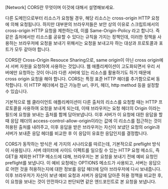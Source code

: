 <!--
파일 이름은 날짜-카테고리 (예시: 2021-03-21-network.md)
-->

[Network] CORS란 무엇이며 이것에 대해서 설명해보세요.

다른 도메인으로부터 리소스가 요청될 경우, 해당 리소스는 cross-origin HTTP 요청에 의해 요청됩니다. 하지만 대부분의 브라우저들은 보안 상의 이유로 스크립트에서의 cross-origin HTTP 요청을 제한하는데, 이를 Same-Origin-Policy 라고 합니다. 즉 같은 출처에서만 리소스를 공유할 수 있다는 규칙을 가지는 정책인데, 이러한 정책을 사용하는 브라우저에 요청을 보내기 위해서는 요청을 보내고자 하는 대상과 프로토콜과 포트가 모두 같아야 합니다.

CORS란 Cross-Origin Resouce Sharing으로, same origin이 아닌 cross origin에서 서버 자원을 요청하여 사용하는 것입니다. 웹 애플리케이션이 고도화되면서 우리 서버에만 요청하는 것이 아니라 다른 서버에 있는 리소스를 활용하기도 하기 때문에 cross origin 요청을 해야 합니다. CORS는 특정 표준 HTTP 헤더를 추가함으로써 동작합니다. 이 HTTP 헤더에서 접근 가능한 url, 쿠키, 헤더, http method 등을 설정할 수 있습니다.

기본적으로 웹 클라이언트 애플리케이션이 다른 출처의 리소스를 요청할 때는 HTTP 프로토콜을 사용하여 요청을 보내게 되는데, 이때 브라우저는 요청 헤더의 Origin 이라는 필드에 요청을 보내는 출처를 함께 담아보냅니다. 이후 서버가 이 요청에 대한 응답을 할 때 응답 헤더의 access-control-allow-origin이라는 값에 이 리소스를 접근하는 것이 허용된 출처를 내려주고, 이후 응답을 받은 브라우저는 자신이 보냈던 요청의 origin과 서버가 보내준 응답 헤더를 비교한 후 이 응답이 유효한 응답인지를 결정합니다.

CORS가 동작하는 방식은 세 가지의 시나리오를 따르는데, 기본적으로 preflight 방식이 사용됩니다. 서버 데이터에 사이드 이펙트를 일으킬 수 있는 HTTP 요청 메소드, 즉 GET을 제외한 HTTP 메소드에 대해, 브라우저는 본 요청을 보내기 전에 예비 요청인 preflight를 보냅니다. 이 예비 요청에는 OPTIONS 메소드가 사용되고, 서버는 응답으로 어떤 것을 허용하는지에 대한 정보를 응답 헤더에 담아 브라우저에 다시 보내줍니다. 이후 브라우저가 자신이 보낸 예비 요청과 서버가 응답에 담아준 허용 정책을 비교한 후, 이 요청을 보내는 것이 안전하다고 판단되면 같은 엔드포인트로 본 요청을 보냅니다. 

<!-- 나머지 시나리오로는 예비 요청 없이 바로 본 요청을 보내는 simple request와, 인증과 관련된 정보를 담을 수 있는 credentials 옵션을 사용하는 credentialed request가 있다. -->

<!-- 출처를 비교하는 로직은 서버가 아니라 브라우저에 구현되어 있는 스펙이기 때문에, CORS 정책을 위반하는 리소스 요청을 하더라도 해당 서버가 같은 출처에서 보낸 요청만 받겠다는 로직을 가지는 경우가 아니라면 정상적으로 응답을 하고, 이후 브라우저가 이 응답을 분석해서 CORS 정책 위반이라고 판단되면 그 응답을 사용하지 않고 버리게 됩니다. 즉 브라우저를 통하지 않고 서버 간 통신을 할 때는 이 정책이 적용되지 않고, 또한 CORS 정책을 위반하는 리소스 요청 때문에 에러가 발생했다고 해도 서버 쪽 로그에는 정상적으로 응답을 했다는 로그만 남기 때문에, 에러 트레이싱을 위해선 CORS가 돌아가는 방식을 제대로 아는 것이 중요합니다. -->